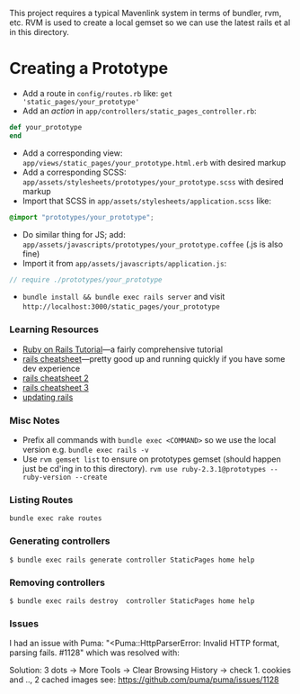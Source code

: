 This project requires a typical Mavenlink system in terms of bundler, rvm, etc. RVM is used to create a local gemset so we can use the latest rails et al in this directory.

# Creating a Prototype

* Add a route in `config/routes.rb` like: `get 'static_pages/your_prototype'`
* Add an _action_ in `app/controllers/static_pages_controller.rb`:
```ruby
def your_prototype 
end
```
* Add a corresponding view: `app/views/static_pages/your_prototype.html.erb` with desired markup
* Add a corresponding SCSS: `app/assets/stylesheets/prototypes/your_prototype.scss` with desired markup
* Import that SCSS in `app/assets/stylesheets/application.scss` like:
```css
@import "prototypes/your_prototype";
```
* Do similar thing for JS; add: `app/assets/javascripts/prototypes/your_prototype.coffee` (.js is also fine)
* Import it from `app/assets/javascripts/application.js`:
```javascript
// require ./prototypes/your_prototype
```
* `bundle install && bundle exec rails server` and visit `http://localhost:3000/static_pages/your_prototype`

### Learning Resources

* [Ruby on Rails Tutorial](http://www.railstutorial.org/)—a fairly comprehensive tutorial
* [rails cheatsheet](https://gist.github.com/mdang/95b4f54cadf12e7e0415)—pretty good up and running quickly if you have some dev experience
* [rails cheatsheet 2](http://www.pragtob.info/rails-beginner-cheatsheet/)
* [rails cheatsheet 3](https://teamgaslight.com/blog/ready-to-try-ruby-an-awesome-rails-cheat-sheet)
* [updating rails](http://railsapps.github.io/updating-rails.html)

### Misc Notes

* Prefix all commands with `bundle exec <COMMAND>` so we use the local version e.g. `bundle exec rails -v`
* Use `rvm gemset list` to ensure on prototypes gemset (should happen just be cd'ing in to this directory).
`rvm use ruby-2.3.1@prototypes --ruby-version --create`

### Listing Routes
`bundle exec rake routes`

### Generating controllers
`$ bundle exec rails generate controller StaticPages home help`

### Removing controllers
`$ bundle exec rails destroy  controller StaticPages home help`

### Issues

I had an issue with Puma:
"<Puma::HttpParserError: Invalid HTTP format, parsing fails. #1128" which was resolved with:

Solution: 
3 dots -> More Tools -> Clear Browsing History -> check 1. cookies and .., 2 cached images
see: https://github.com/puma/puma/issues/1128
